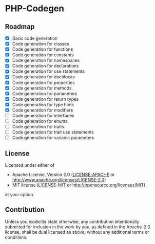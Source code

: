 # PHP-Codegen


## Roadmap

- [x] Basic code generation
- [x] Code generation for classes
- [x] Code generation for functions
- [x] Code generation for constants
- [x] Code generation for namespaces
- [x] Code generation for declarations
- [x] Code generation for use statements
- [x] Code generation for docblocks
- [x] Code generation for properties
- [x] Code generation for methods
- [x] Code generation for parameters
- [x] Code generation for return types
- [x] Code generation for type hints
- [x] Code generation for modifiers
- [ ] Code generation for interfaces
- [ ] Code generation for enums
- [ ] Code generation for traits
- [ ] Code generation for trait use statements
- [ ] Code generation for variadic parameters

## License

Licensed under either of

 * Apache License, Version 2.0
   ([LICENSE-APACHE](LICENSE-APACHE) or http://www.apache.org/licenses/LICENSE-2.0)
 * MIT license
   ([LICENSE-MIT](LICENSE-MIT) or http://opensource.org/licenses/MIT)

at your option.

## Contribution

Unless you explicitly state otherwise, any contribution intentionally submitted
for inclusion in the work by you, as defined in the Apache-2.0 license, shall be
dual licensed as above, without any additional terms or conditions.